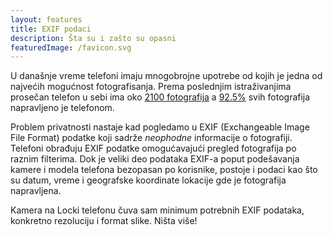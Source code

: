 ```yaml
---
layout: features
title: EXIF podaci
description: Šta su i zašto su opasni
featuredImage: /favicon.svg
---
```


U današnje vreme telefoni imaju mnogobrojne upotrebe od kojih je jedna od najvećih mogućnost fotografisanja. Prema poslednjim istraživanjima prosečan telefon u sebi ima oko [2100 fotografija](https://photutorial.com/photos-statistics/) a [92.5%](https://petapixel.com/2023/06/20/almost-all-photos-are-now-taken-on-smartphones-according-to-study/) svih fotografija napravljeno je telefonom.

Problem privatnosti nastaje kad pogledamo u EXIF (Exchangeable Image File Format) podatke koji sadrže _neophodne_ informacije o fotografiji. Telefoni obrađuju EXIF podatke omogućavajući pregled fotografija po raznim filterima. Dok je veliki deo podataka EXIF-a poput podešavanja kamere i modela telefona bezopasan po korisnike, postoje i podaci kao što su datum, vreme i geografske koordinate lokacije gde je fotografija napravljena.

Kamera na Locki telefonu čuva sam minimum potrebnih EXIF podataka, konkretno rezoluciju i format slike. Ništa više!

